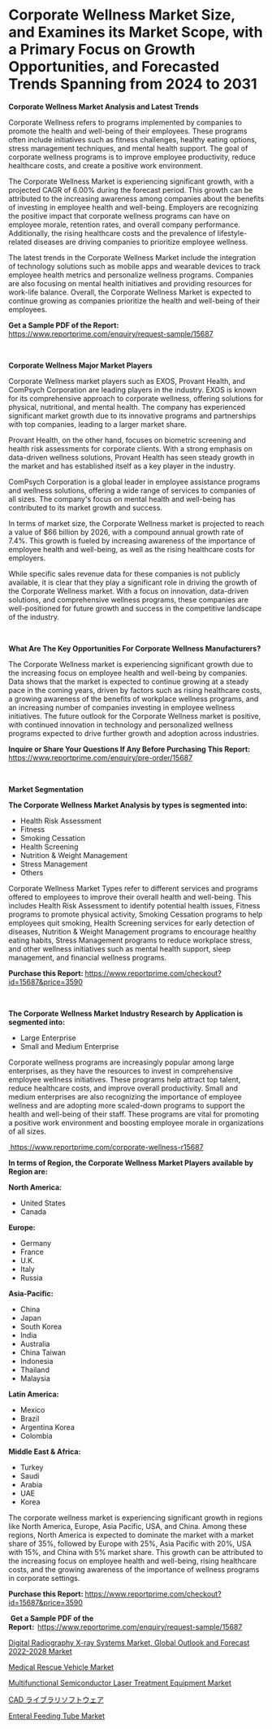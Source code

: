 <p><h1>Corporate Wellness Market Size, and Examines its Market Scope, with a Primary Focus on Growth Opportunities, and Forecasted Trends Spanning from 2024 to 2031</h1></p><p><strong>Corporate Wellness Market Analysis and Latest Trends</strong></p>
<p><p>Corporate Wellness refers to programs implemented by companies to promote the health and well-being of their employees. These programs often include initiatives such as fitness challenges, healthy eating options, stress management techniques, and mental health support. The goal of corporate wellness programs is to improve employee productivity, reduce healthcare costs, and create a positive work environment.</p><p>The Corporate Wellness Market is experiencing significant growth, with a projected CAGR of 6.00% during the forecast period. This growth can be attributed to the increasing awareness among companies about the benefits of investing in employee health and well-being. Employers are recognizing the positive impact that corporate wellness programs can have on employee morale, retention rates, and overall company performance. Additionally, the rising healthcare costs and the prevalence of lifestyle-related diseases are driving companies to prioritize employee wellness.</p><p>The latest trends in the Corporate Wellness Market include the integration of technology solutions such as mobile apps and wearable devices to track employee health metrics and personalize wellness programs. Companies are also focusing on mental health initiatives and providing resources for work-life balance. Overall, the Corporate Wellness Market is expected to continue growing as companies prioritize the health and well-being of their employees.</p></p>
<p><strong>Get a Sample PDF of the Report:&nbsp;</strong> <a href="https://www.reportprime.com/enquiry/request-sample/15687">https://www.reportprime.com/enquiry/request-sample/15687</a></p>
<p>&nbsp;</p>
<p><strong>Corporate Wellness Major Market Players</strong></p>
<p><p>Corporate Wellness market players such as EXOS, Provant Health, and ComPsych Corporation are leading players in the industry. EXOS is known for its comprehensive approach to corporate wellness, offering solutions for physical, nutritional, and mental health. The company has experienced significant market growth due to its innovative programs and partnerships with top companies, leading to a larger market share.</p><p>Provant Health, on the other hand, focuses on biometric screening and health risk assessments for corporate clients. With a strong emphasis on data-driven wellness solutions, Provant Health has seen steady growth in the market and has established itself as a key player in the industry.</p><p>ComPsych Corporation is a global leader in employee assistance programs and wellness solutions, offering a wide range of services to companies of all sizes. The company's focus on mental health and well-being has contributed to its market growth and success.</p><p>In terms of market size, the Corporate Wellness market is projected to reach a value of $66 billion by 2026, with a compound annual growth rate of 7.4%. This growth is fueled by increasing awareness of the importance of employee health and well-being, as well as the rising healthcare costs for employers.</p><p>While specific sales revenue data for these companies is not publicly available, it is clear that they play a significant role in driving the growth of the Corporate Wellness market. With a focus on innovation, data-driven solutions, and comprehensive wellness programs, these companies are well-positioned for future growth and success in the competitive landscape of the industry.</p></p>
<p>&nbsp;</p>
<p><strong>What Are The Key Opportunities For Corporate Wellness Manufacturers?</strong></p>
<p><p>The Corporate Wellness market is experiencing significant growth due to the increasing focus on employee health and well-being by companies. Data shows that the market is expected to continue growing at a steady pace in the coming years, driven by factors such as rising healthcare costs, a growing awareness of the benefits of workplace wellness programs, and an increasing number of companies investing in employee wellness initiatives. The future outlook for the Corporate Wellness market is positive, with continued innovation in technology and personalized wellness programs expected to drive further growth and adoption across industries.</p></p>
<p><strong>Inquire or Share Your Questions If Any Before Purchasing This Report:</strong> <a href="https://www.reportprime.com/enquiry/pre-order/15687">https://www.reportprime.com/enquiry/pre-order/15687</a></p>
<p>&nbsp;</p>
<p><strong>Market Segmentation</strong></p>
<p><strong>The Corporate Wellness Market Analysis by types is segmented into:</strong></p>
<p><ul><li>Health Risk Assessment</li><li>Fitness</li><li>Smoking Cessation</li><li>Health Screening</li><li>Nutrition & Weight Management</li><li>Stress Management</li><li>Others</li></ul></p>
<p><p>Corporate Wellness Market Types refer to different services and programs offered to employees to improve their overall health and well-being. This includes Health Risk Assessment to identify potential health issues, Fitness programs to promote physical activity, Smoking Cessation programs to help employees quit smoking, Health Screening services for early detection of diseases, Nutrition & Weight Management programs to encourage healthy eating habits, Stress Management programs to reduce workplace stress, and other wellness initiatives such as mental health support, sleep management, and financial wellness programs.</p></p>
<p><strong>Purchase this Report:&nbsp;</strong><a href="https://www.reportprime.com/checkout?id=15687&price=3590">https://www.reportprime.com/checkout?id=15687&price=3590</a></p>
<p>&nbsp;</p>
<p><strong>The Corporate Wellness Market Industry Research by Application is segmented into:</strong></p>
<p><ul><li>Large Enterprise</li><li>Small and Medium Enterprise</li></ul></p>
<p><p>Corporate wellness programs are increasingly popular among large enterprises, as they have the resources to invest in comprehensive employee wellness initiatives. These programs help attract top talent, reduce healthcare costs, and improve overall productivity. Small and medium enterprises are also recognizing the importance of employee wellness and are adopting more scaled-down programs to support the health and well-being of their staff. These programs are vital for promoting a positive work environment and boosting employee morale in organizations of all sizes.</p></p>
<p><a href="https://www.reportprime.com/corporate-wellness-r15687">&nbsp;https://www.reportprime.com/corporate-wellness-r15687</a></p>
<p><strong>In terms of Region, the Corporate Wellness Market Players available by Region are:</strong></p>
<p>
    <p> <strong> North America: </strong>
        <ul>
            <li>United States</li>
            <li>Canada</li>
        </ul>
        </p> 
    <p> <strong> Europe: </strong>
        <ul>
            <li>Germany</li>
            <li>France</li>
            <li>U.K.</li>
            <li>Italy</li>
            <li>Russia</li>
        </ul>
        </p> 
    <p> <strong> Asia-Pacific: </strong>
        <ul>
            <li>China</li>
            <li>Japan</li>
            <li>South Korea</li>
            <li>India</li>
            <li>Australia</li>
            <li>China Taiwan</li>
            <li>Indonesia</li>
            <li>Thailand</li>
            <li>Malaysia</li>
        </ul>
        </p> 
    <p> <strong> Latin America: </strong>
        <ul>
            <li>Mexico</li>
            <li>Brazil</li>
            <li>Argentina Korea</li>
            <li>Colombia</li>
        </ul>
        </p> 
    <p> <strong> Middle East & Africa: </strong>
        <ul>
            <li>Turkey</li>
            <li>Saudi</li>
            <li>Arabia</li>
            <li>UAE</li>
            <li>Korea</li>
        </ul>
    </p>
    </p>
<p><p>The corporate wellness market is experiencing significant growth in regions like North America, Europe, Asia Pacific, USA, and China. Among these regions, North America is expected to dominate the market with a market share of 35%, followed by Europe with 25%, Asia Pacific with 20%, USA with 15%, and China with 5% market share. This growth can be attributed to the increasing focus on employee health and well-being, rising healthcare costs, and the growing awareness of the importance of wellness programs in corporate settings.</p></p>
<p><strong>Purchase this Report: </strong><a href="https://www.reportprime.com/checkout?id=15687&price=3590">https://www.reportprime.com/checkout?id=15687&price=3590</a></p>
<p>&nbsp;<strong>Get a Sample PDF of the Report:&nbsp;&nbsp;</strong><a href="https://www.reportprime.com/enquiry/request-sample/15687">https://www.reportprime.com/enquiry/request-sample/15687</a></p>
<p><strong></strong></p>
<p><p><a href="https://issuu.com/reportprime-2/docs/digital-radiography-x-ray-systems-m_8ef76b6c394a34">Digital Radiography X-ray Systems Market, Global Outlook and Forecast 2022-2028 Market</a></p><p><a href="https://medium.com/@rachel.baile55467/medical-rescue-vehicle-industry-sector-new-technologies-and-market-impact-forecasted-for-period-30b22db9e1e9">Medical Rescue Vehicle Market</a></p><p><a href="https://medium.com/@rebecca.smith5467/multifunctional-semiconductor-laser-treatment-equipment-market-a-global-and-regional-analysis-30a60cc5f964">Multifunctional Semiconductor Laser Treatment Equipment Market</a></p><p><a href="https://medium.com/@roseperez232/cad%E3%83%A9%E3%82%A4%E3%83%96%E3%83%A9%E3%83%AA%E3%82%BD%E3%83%95%E3%83%88%E3%82%A6%E3%82%A7%E3%82%A2%E5%B8%82%E5%A0%B4%E6%A6%82%E8%A6%81-2024%E5%B9%B4%E3%81%8B%E3%82%892031%E5%B9%B4%E3%81%BE%E3%81%A7%E3%81%AE%E3%82%B0%E3%83%AD%E3%83%BC%E3%83%90%E3%83%AB%E5%B8%82%E5%A0%B4%E5%8B%95%E5%90%91%E3%81%A8%E5%B0%86%E6%9D%A5%E3%81%AE%E5%B1%95%E6%9C%9B-c5c48aa99da3">CAD ライブラリソフトウェア</a></p><p><a href="https://github.com/jadenRaynor/Market-Research-Report-List-1/blob/main/enteral-feeding-tube-market.md">Enteral Feeding Tube Market</a></p></p>